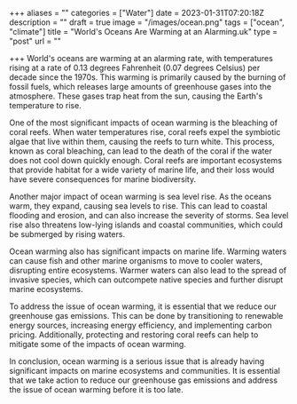 +++
aliases = ""
categories = ["Water"]
date = 2023-01-31T07:20:18Z
description = ""
draft = true
image = "/images/ocean.png"
tags = ["ocean", "climate"]
title = "World's Oceans Are Warming at an Alarming.uk"
type = "post"
url = ""

+++
World's oceans are warming at an alarming rate, with temperatures rising at a rate of 0.13 degrees Fahrenheit (0.07 degrees Celsius) per decade since the 1970s. This warming is primarily caused by the burning of fossil fuels, which releases large amounts of greenhouse gases into the atmosphere. These gases trap heat from the sun, causing the Earth's temperature to rise.

One of the most significant impacts of ocean warming is the bleaching of coral reefs. When water temperatures rise, coral reefs expel the symbiotic algae that live within them, causing the reefs to turn white. This process, known as coral bleaching, can lead to the death of the coral if the water does not cool down quickly enough. Coral reefs are important ecosystems that provide habitat for a wide variety of marine life, and their loss would have severe consequences for marine biodiversity.

Another major impact of ocean warming is sea level rise. As the oceans warm, they expand, causing sea levels to rise. This can lead to coastal flooding and erosion, and can also increase the severity of storms. Sea level rise also threatens low-lying islands and coastal communities, which could be submerged by rising waters.

Ocean warming also has significant impacts on marine life. Warming waters can cause fish and other marine organisms to move to cooler waters, disrupting entire ecosystems. Warmer waters can also lead to the spread of invasive species, which can outcompete native species and further disrupt marine ecosystems.

To address the issue of ocean warming, it is essential that we reduce our greenhouse gas emissions. This can be done by transitioning to renewable energy sources, increasing energy efficiency, and implementing carbon pricing. Additionally, protecting and restoring coral reefs can help to mitigate some of the impacts of ocean warming.

In conclusion, ocean warming is a serious issue that is already having significant impacts on marine ecosystems and communities. It is essential that we take action to reduce our greenhouse gas emissions and address the issue of ocean warming before it is too late.